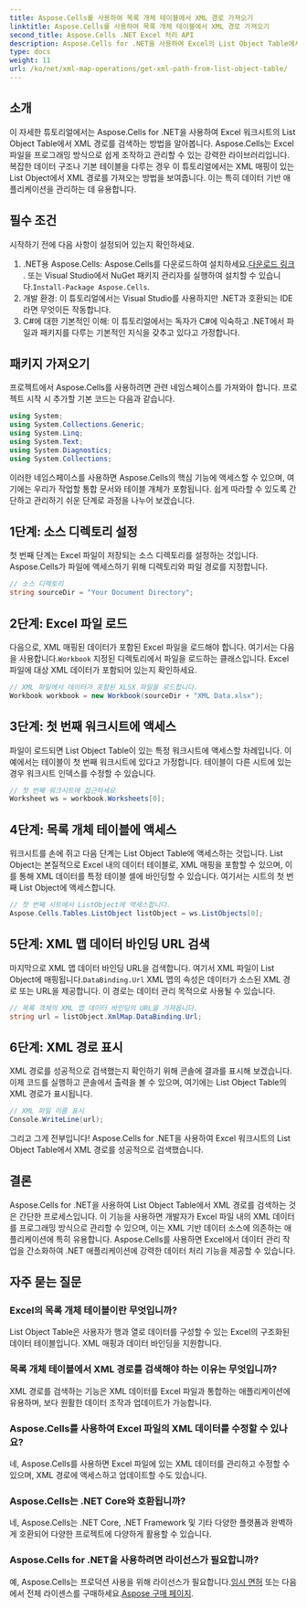 ```yaml
---
title: Aspose.Cells를 사용하여 목록 개체 테이블에서 XML 경로 가져오기
linktitle: Aspose.Cells를 사용하여 목록 개체 테이블에서 XML 경로 가져오기
second_title: Aspose.Cells .NET Excel 처리 API
description: Aspose.Cells for .NET을 사용하여 Excel의 List Object Table에서 XML 경로를 가져오는 방법을 알아보세요. .NET 개발자를 위한 단계별 가이드입니다.
type: docs
weight: 11
url: /ko/net/xml-map-operations/get-xml-path-from-list-object-table/
---
```

## 소개
이 자세한 튜토리얼에서는 Aspose.Cells for .NET을 사용하여 Excel 워크시트의 List Object Table에서 XML 경로를 검색하는 방법을 알아봅니다. Aspose.Cells는 Excel 파일을 프로그래밍 방식으로 쉽게 조작하고 관리할 수 있는 강력한 라이브러리입니다. 복잡한 데이터 구조나 기본 테이블을 다루는 경우 이 튜토리얼에서는 XML 매핑이 있는 List Object에서 XML 경로를 가져오는 방법을 보여줍니다. 이는 특히 데이터 기반 애플리케이션을 관리하는 데 유용합니다.
## 필수 조건
시작하기 전에 다음 사항이 설정되어 있는지 확인하세요.
1.  .NET용 Aspose.Cells: Aspose.Cells를 다운로드하여 설치하세요.[다운로드 링크](https://releases.aspose.com/cells/net/) . 또는 Visual Studio에서 NuGet 패키지 관리자를 실행하여 설치할 수 있습니다.`Install-Package Aspose.Cells`.
2. 개발 환경: 이 튜토리얼에서는 Visual Studio를 사용하지만 .NET과 호환되는 IDE라면 무엇이든 작동합니다.
3. C#에 대한 기본적인 이해: 이 튜토리얼에서는 독자가 C#에 익숙하고 .NET에서 파일과 패키지를 다루는 기본적인 지식을 갖추고 있다고 가정합니다.
## 패키지 가져오기
프로젝트에서 Aspose.Cells를 사용하려면 관련 네임스페이스를 가져와야 합니다. 프로젝트 시작 시 추가할 기본 코드는 다음과 같습니다.
```csharp
using System;
using System.Collections.Generic;
using System.Linq;
using System.Text;
using System.Diagnostics;
using System.Collections;
```
이러한 네임스페이스를 사용하면 Aspose.Cells의 핵심 기능에 액세스할 수 있으며, 여기에는 우리가 작업할 통합 문서와 테이블 개체가 포함됩니다.
쉽게 따라할 수 있도록 간단하고 관리하기 쉬운 단계로 과정을 나누어 보겠습니다.
## 1단계: 소스 디렉토리 설정
첫 번째 단계는 Excel 파일이 저장되는 소스 디렉토리를 설정하는 것입니다. Aspose.Cells가 파일에 액세스하기 위해 디렉토리와 파일 경로를 지정합니다.
```csharp
// 소스 디렉토리
string sourceDir = "Your Document Directory";
```
## 2단계: Excel 파일 로드
 다음으로, XML 매핑된 데이터가 포함된 Excel 파일을 로드해야 합니다. 여기서는 다음을 사용합니다.`Workbook` 지정된 디렉토리에서 파일을 로드하는 클래스입니다. Excel 파일에 대상 XML 데이터가 포함되어 있는지 확인하세요.
```csharp
// XML 파일에서 데이터가 포함된 XLSX 파일을 로드합니다.
Workbook workbook = new Workbook(sourceDir + "XML Data.xlsx");
```
## 3단계: 첫 번째 워크시트에 액세스
파일이 로드되면 List Object Table이 있는 특정 워크시트에 액세스할 차례입니다. 이 예에서는 테이블이 첫 번째 워크시트에 있다고 가정합니다. 테이블이 다른 시트에 있는 경우 워크시트 인덱스를 수정할 수 있습니다.
```csharp
// 첫 번째 워크시트에 접근하세요
Worksheet ws = workbook.Worksheets[0];
```
## 4단계: 목록 개체 테이블에 액세스
워크시트를 손에 쥐고 다음 단계는 List Object Table에 액세스하는 것입니다. List Object는 본질적으로 Excel 내의 데이터 테이블로, XML 매핑을 포함할 수 있으며, 이를 통해 XML 데이터를 특정 테이블 셀에 바인딩할 수 있습니다. 여기서는 시트의 첫 번째 List Object에 액세스합니다.
```csharp
// 첫 번째 시트에서 ListObject에 액세스합니다.
Aspose.Cells.Tables.ListObject listObject = ws.ListObjects[0];
```
## 5단계: XML 맵 데이터 바인딩 URL 검색
 마지막으로 XML 맵 데이터 바인딩 URL을 검색합니다. 여기서 XML 파일이 List Object에 매핑됩니다.`DataBinding.Url` XML 맵의 속성은 데이터가 소스된 XML 경로 또는 URL을 제공합니다. 이 경로는 데이터 관리 목적으로 사용될 수 있습니다.
```csharp
// 목록 객체의 XML 맵 데이터 바인딩의 URL을 가져옵니다.
string url = listObject.XmlMap.DataBinding.Url;
```
## 6단계: XML 경로 표시
XML 경로를 성공적으로 검색했는지 확인하기 위해 콘솔에 결과를 표시해 보겠습니다. 이제 코드를 실행하고 콘솔에서 출력을 볼 수 있으며, 여기에는 List Object Table의 XML 경로가 표시됩니다.
```csharp
// XML 파일 이름 표시
Console.WriteLine(url);
```
그리고 그게 전부입니다! Aspose.Cells for .NET을 사용하여 Excel 워크시트의 List Object Table에서 XML 경로를 성공적으로 검색했습니다.
## 결론
Aspose.Cells for .NET을 사용하여 List Object Table에서 XML 경로를 검색하는 것은 간단한 프로세스입니다. 이 기능을 사용하면 개발자가 Excel 파일 내의 XML 데이터를 프로그래밍 방식으로 관리할 수 있으며, 이는 XML 기반 데이터 소스에 의존하는 애플리케이션에 특히 유용합니다. Aspose.Cells를 사용하면 Excel에서 데이터 관리 작업을 간소화하여 .NET 애플리케이션에 강력한 데이터 처리 기능을 제공할 수 있습니다.
## 자주 묻는 질문
### Excel의 목록 개체 테이블이란 무엇입니까?
List Object Table은 사용자가 행과 열로 데이터를 구성할 수 있는 Excel의 구조화된 데이터 테이블입니다. XML 매핑과 데이터 바인딩을 지원합니다.
### 목록 개체 테이블에서 XML 경로를 검색해야 하는 이유는 무엇입니까?
XML 경로를 검색하는 기능은 XML 데이터를 Excel 파일과 통합하는 애플리케이션에 유용하며, 보다 원활한 데이터 조작과 업데이트가 가능합니다.
### Aspose.Cells를 사용하여 Excel 파일의 XML 데이터를 수정할 수 있나요?
네, Aspose.Cells를 사용하면 Excel 파일에 있는 XML 데이터를 관리하고 수정할 수 있으며, XML 경로에 액세스하고 업데이트할 수도 있습니다.
### Aspose.Cells는 .NET Core와 호환됩니까?
네, Aspose.Cells는 .NET Core, .NET Framework 및 기타 다양한 플랫폼과 완벽하게 호환되어 다양한 프로젝트에 다양하게 활용할 수 있습니다.
### Aspose.Cells for .NET을 사용하려면 라이선스가 필요합니까?
 예, Aspose.Cells는 프로덕션 사용을 위해 라이선스가 필요합니다.[임시 면허](https://purchase.aspose.com/temporary-license/) 또는 다음에서 전체 라이센스를 구매하세요.[Aspose 구매 페이지](https://purchase.aspose.com/buy).
